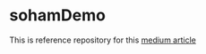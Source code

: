 # sohamDemo

This is reference repository for this [medium article](https://medium.com/me/stats/post/46f5b95d63d7)
